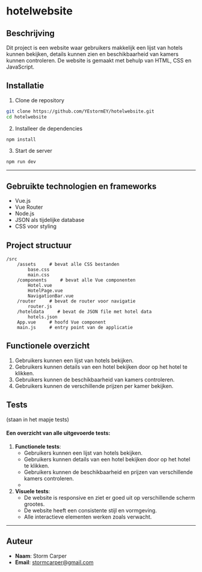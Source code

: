 # hotelwebsite

## Beschrijving
Dit project is een website waar gebruikers makkelijk een lijst van hotels kunnen bekijken, details kunnen zien en beschikbaarheid van kamers kunnen controleren. De website is gemaakt met behulp van HTML, CSS en JavaScript.

## Installatie
1. Clone de repository
```bash
git clone https://github.com/YEstormEY/hotelwebsite.git
cd hotelwebsite
```

2. Installeer de dependencies
```bash
npm install
```

3. Start de server
```bash
npm run dev
```

<hr>

## Gebruikte technologien en frameworks

- Vue.js
- Vue Router
- Node.js
- JSON als tijdelijke database
- CSS voor styling

## Project structuur
```
/src
    /assets     # bevat alle CSS bestanden
        base.css
        main.css
    /components     # bevat alle Vue componenten
        Hotel.vue
        HotelPage.vue
        NavigationBar.vue
    /router     # bevat de router voor navigatie
        router.js
    /hoteldata     # bevat de JSON file met hotel data
        hotels.json
    App.vue     # hoofd Vue component
    main.js     # entry point van de applicatie
```

## Functionele overzicht
1. Gebruikers kunnen een lijst van hotels bekijken.
2. Gebruikers kunnen details van een hotel bekijken door op het hotel te klikken.
3. Gebruikers kunnen de beschikbaarheid van kamers controleren.
4. Gebruikers kunnen de verschillende prijzen per kamer bekijken.

##  Tests 
(staan in het mapje tests)
#### Een overzicht van alle uitgevoerde tests:
1. **Functionele tests**:
   - Gebruikers kunnen een lijst van hotels bekijken.
   - Gebruikers kunnen details van een hotel bekijken door op het hotel te klikken.
   - Gebruikers kunnen de beschikbaarheid en prijzen van verschillende kamers controleren.
   - 
2. **Visuele tests**:
   - De website is responsive en ziet er goed uit op verschillende scherm grootes.
   - De website heeft een consistente stijl en vormgeving.
   - Alle interactieve elementen werken zoals verwacht.

<hr>

## Auteur

- **Naam**: Storm Carper
- **Email**: stormcarper@gmail.com





